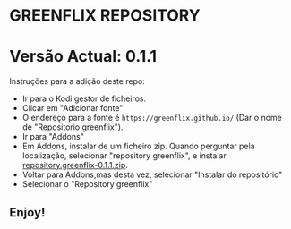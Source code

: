 # GREENFLIX REPOSITORY
# Versão Actual: 0.1.1

Instruções para a adição deste repo:


<p align="left">
  <ul>
    <li>Ir para o Kodi gestor de ficheiros.</li>
    <li>Clicar em "Adicionar fonte"</li>
    <li>O endereço para a fonte é <code>https://greenflix.github.io/</code> (Dar o nome de "Repositorio greenflix").</li>
    <li>Ir para "Addons"</li>
    <li>Em Addons, instalar de um ficheiro zip. Quando perguntar pela localização, selecionar "repository greenflix", e instalar <a href="repository.greenflix-0.1.1.zip">repository.greenflix-0.1.1.zip</a>.</li>
    <li>Voltar para Addons,mas desta vez, selecionar "Instalar do repositório"</li>
    <li>Selecionar o "Repository greenflix"</li>
  </ul>
</p>

## Enjoy!